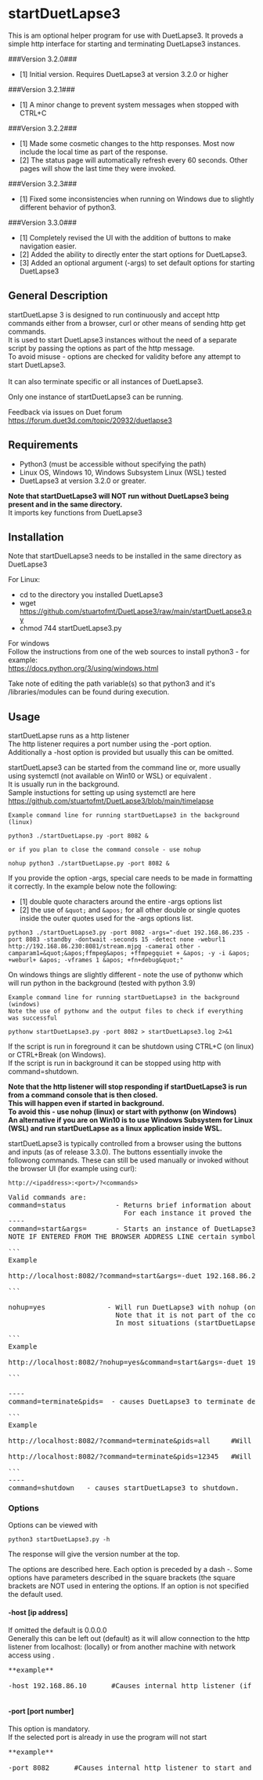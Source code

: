 # startDuetLapse3
 
This is am optional helper program for use with DuetLapse3.
It proveds a simple http interface for starting and terminating DuetLapse3 instances.



###Version 3.2.0###
- [1]  Initial version.  Requires DuetLapse3 at version 3.2.0 or higher

###Version 3.2.1###
- [1]  A minor change to prevent system messages when stopped with CTRL+C

###Version 3.2.2###
- [1]  Made some cosmetic changes to the http responses.  Most now include the local time as part of the response.
- [2]  The status page will automatically refresh every 60 seconds.  Other pages will show the last time they were invoked.

###Version 3.2.3###
- [1]  Fixed some inconsistencies when running on Windows due to slightly different behavior of python3.

###Version 3.3.0###
- [1]  Completely revised the UI with the addition of buttons to make navigation easier.
- [2]  Added the ability to directly enter the start options for DuetLapse3.
- [3]  Added an optional argument (-args) to set default options for starting DuetLapse3

## General Description

startDuetLapse 3 is designed to run continuously and accept http commands either from a browser, curl or other means of sending http get commands.<br>
It is used to start DuetLapse3 instances without the need of a separate script by passing the options as part of the http message.<br>
To avoid misuse - options are checked for validity before any attempt to start DuetLapse3.<br><br>
It can also terminate specific or all instances of DuetLapse3.

Only one instance of startDuetLapse3 can be running.

Feedback via issues on Duet forum https://forum.duet3d.com/topic/20932/duetlapse3

## Requirements 

* Python3 (must be accessible without specifying the path)
* Linux OS,  Windows 10, Windows Subsystem Linux (WSL) tested
* DuetLapse3 at version 3.2.0 or greater.

**Note that startDuetLapse3 will NOT run without DuetLapse3 being present and in the same directory.**<br>
It imports key functions from DuetLapse3

## Installation
Note that startDuelLapse3 needs to be installed in the same directory as DuetLapse3

For Linux:<br>
* cd to the directory you installed DuetLapse3
* wget https://github.com/stuartofmt/DuetLapse3/raw/main/startDuetLapse3.py
* chmod 744 startDuetLapse3.py

For windows<br>
Follow the instructions from one of the web sources to install python3 - for example:<br>
https://docs.python.org/3/using/windows.html 

Take note of editing the path variable(s) so that python3 and it's /libraries/modules can be found during execution.
  
## Usage

startDuetLapse runs as a http listener<br>
The http listener requires a port number using the -port option.<br>
Additionally a  -host option is provided but usually this can be omitted.

startDuetLapse3 can be started from the command line or, more usually using systemctl (not available on Win10 or WSL) or equivalent
.<br>
It is usually run in the background.<br>
Sample instuctions for setting up using systemctl are here https://github.com/stuartofmt/DuetLapse3/blob/main/timelapse

```
Example command line for running startDuetLapse3 in the background (linux)

python3 ./startDuetLapse.py -port 8082 &

or if you plan to close the command console - use nohup

nohup python3 ./startDuetLapse.py -port 8082 &
```
If you provide the option -args, special care needs to be made in formatting it correctly.  In the example below note the following:
- [1]  double quote characters around the entire -args options list
- [2]  the use of ```&quot;``` and ```&apos;``` for all other double or single quotes inside the outer quotes used for the -args options list.

```
python3 ./startDuetLapse3.py -port 8082 -args="-duet 192.168.86.235 -port 8083 -standby -dontwait -seconds 15 -detect none -weburl1 http://192.168.86.230:8081/stream.mjpg -camera1 other -camparam1=&quot;&apos;ffmpeg&apos; +ffmpegquiet + &apos; -y -i &apos; +weburl+ &apos; -vframes 1 &apos; +fn+debug&quot;"
```



On windows things are slightly different - note the use of pythonw
which will run python in the background (tested with python 3.9)
 
```
Example command line for running startDuetLapse3 in the background (windows)
Note the use of pythonw and the output files to check if everything was successful

pythonw startDuetLapse3.py -port 8082 > startDuetLapse3.log 2>&1

```

If the script is run in foreground it can be shutdown using CTRL+C (on linux) or CTRL+Break (on Windows).<br>
If the script is run in background it can be stopped using http with command=shutdown.

**Note that the http listener will stop responding if startDuetLapse3 is run from a command console that is then closed.<br>
This will happen even if started in background.<br>
To avoid this - use nohup (linux) or start with pythonw (on Windows)<br>
An alternative if you are on Win10 is to use  Windows Subsystem for Linux (WSL) and run startDuetLapse as a linux application inside WSL.<br>**



startDuetLapse3 is typically controlled from a browser using the buttons and inputs (as of release 3.3.0).  The buttons essentially invoke the followong commands.
These can still be used manually or invoked without the browser UI (for example using curl):

```
http://<ipaddress>:<port>/?<commands>

```

<pre>
Valid commands are:
command=status            - Returns brief information about the running state of DuetLapse3 instances
                            For each instance it proved the process id together with the options used to start the instance
----
command=start&args=       - Starts an instance of DuetLapse3 with the options specified in args
NOTE IF ENTERED FROM THE BROWSER ADDRESS LINE certain symbols must be made url safe.  For example the + symbol must be replaced with %2b.  This is not required if using the input field in the UI.

```
Example

http://localhost:8082/?command=start&args=-duet 192.168.86.235 -detect none -seconds 15 -standby -port 8083 -camera1 stream -weburl1 http://192.168.86.230:8081/stream.mjpg

```

nohup=yes               - Will run DuetLapse3 with nohup (on Linux).  If on WIndows the program will substitute pythonw.
                          Note that it is not part of the command=start&args= but a separate command
                          In most situations (startDuetLapse3 running in background) you will NOT need to use this option

```
Example

http://localhost:8082/?nohup=yes&command=start&args=-duet 192.168.86.235 -detect none -seconds 15 -standby -port 8083 -camera1 stream -weburl1 http://192.168.86.230:8081/stream.mjpg

```

----
command=terminate&pids=  - causes DuetLapse3 to terminate depending on the option specified in pids

```
Example

http://localhost:8082/?command=terminate&pids=all     #Will cause ALL instances of DuetLapse3 to terminate

http://localhost:8082/?command=terminate&pids=12345   #Will cause DuetLapse3 with process id 12345 to terminate 

```
----
command=shutdown   - causes startDuetLapse3 to shutdown.
</pre>


### Options

Options can be viewed with
```
python3 startDuetLapse3.py -h
```
The response will give the version number at the top.

The options are described here.  Each option is preceded by a dash -. Some options have parameters described in the square brackets (the square brackets are NOT used in entering the options. If an option is not specified the default used.


#### -host [ip address]
If omitted the default is 0.0.0.0<br>
Generally this can be left out (default) as it will allow connection to the http listener from localhost:<port> (locally) or from another machine with network access using <actual-ip-address-of-server-running-DuetLapse3><port>.
<pre>
**example**

-host 192.168.86.10      #Causes internal http listener (if active) to listen at ip address 192.168.86.10<br>
</pre>

#### -port [port number]
This option is mandatory.<br>
If the selected port is already in use the program will not start
<pre>
**example**

-port 8082      #Causes internal http listener to start and listen on port 8082<br>
</pre>
